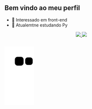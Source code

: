 ## Bem vindo ao meu perfil

- 👀 Interessado em front-end
- 🌱 Atualemtne estudando Py


<div 
  align="center">
  <a href="https://github.com/DerioAleh">
  <img height="180em" src="https://github-readme-stats.vercel.app/api?username=DerioAleh&show_icons=true&theme=tokyonight&include_all_commits=true&count_private=false"/>
  <img height="180em" src="https://github-readme-stats.vercel.app/api/top-langs/?username=DerioAleh&layout=compact&langs_count=7&theme=tokyonight"/>
</div>

  ##

  ![Snake animation](https://github.com/DerioAleh/DerioAleh/blob/output/github-contribution-grid-snake.svg)
